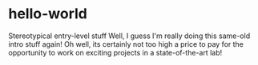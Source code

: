 # hello-world
Stereotypical entry-level stuff
Well, I guess I'm really doing this same-old intro stuff again! Oh well, its certainly not too high a price to pay for the opportunity to work on exciting projects in a state-of-the-art lab!
